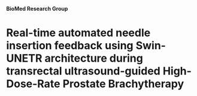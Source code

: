 
**BioMed Research Group**

# Real-time automated needle insertion feedback using Swin-UNETR architecture during transrectal ultrasound-guided High-Dose-Rate Prostate Brachytherapy
